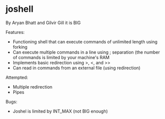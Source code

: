 # joshell
By Aryan Bhatt and Gilvir Gill
it is BIG

Features:
* Functioning shell that can execute commands of unlimited length using forking
* Can execute multiple commands in a line using ; separation (the number of commands is limited by your machine's RAM
* Implements basic redirection using >, <, and >>
* Can read in commands from an external file (using redirection)

Attempted:
* Multiple redirection
* Pipes

Bugs:
* Joshel is limited by INT_MAX (not BIG enough)

